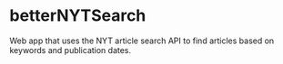 # betterNYTSearch
Web app that uses the NYT article search API to find articles based on keywords and publication dates.
